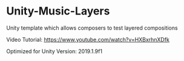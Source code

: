 # Unity-Music-Layers
Unity template which allows composers to test layered compositions

Video Tutorial:
https://www.youtube.com/watch?v=HXBxrhnXDfk

Optimized for Unity Version:
2019.1.9f1
